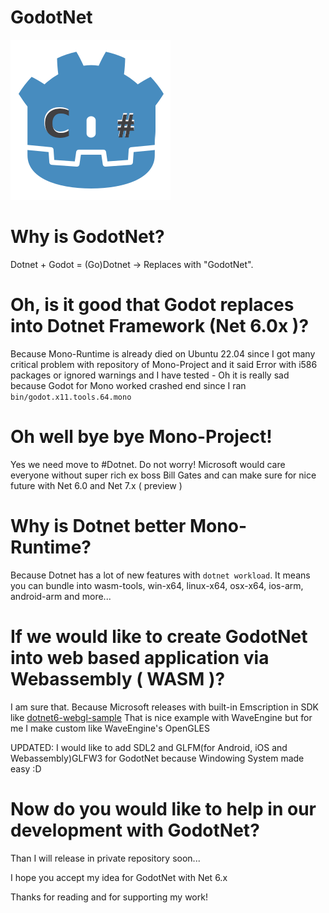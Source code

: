 # GodotNet
![](https://github.com/DeafMan1983/GodotNet/blob/main/icon.png?raw=true)

# Why is GodotNet?
Dotnet + Godot = (Go)Dotnet -> Replaces with "GodotNet".

# Oh, is it good that Godot replaces into Dotnet Framework (Net 6.0x )?
Because Mono-Runtime is already died on Ubuntu 22.04 since I got many critical problem with repository of Mono-Project and it said Error with i586 packages or ignored warnings and I have tested - Oh it is really sad because Godot for Mono worked crashed end since I ran `bin/godot.x11.tools.64.mono`

# Oh well bye bye Mono-Project!
Yes we need move to #Dotnet. Do not worry! Microsoft would care everyone without super rich ex boss Bill Gates and can make sure for nice future with Net 6.0 and Net 7.x ( preview )

# Why is Dotnet better Mono-Runtime?
Because Dotnet has a lot of new features with `dotnet workload`. It means you can bundle into wasm-tools, win-x64, linux-x64, osx-x64, ios-arm, android-arm and more... 

# If we would like to create GodotNet into web based application via Webassembly ( WASM )?
I am sure that. Because Microsoft releases with built-in Emscription in SDK like [dotnet6-webgl-sample](https://github.com/AshleighAdams/dotnet6-webgl-sample) That is nice example with WaveEngine but for me I make custom like WaveEngine's OpenGLES

UPDATED: I would like to add SDL2 and GLFM(for Android, iOS and Webassembly)GLFW3 for GodotNet because Windowing System made easy :D

# Now do you would like to help in our development with GodotNet?
Than I will release in private repository soon...

I hope you accept my idea for GodotNet with Net 6.x

Thanks for reading and for supporting my work!
